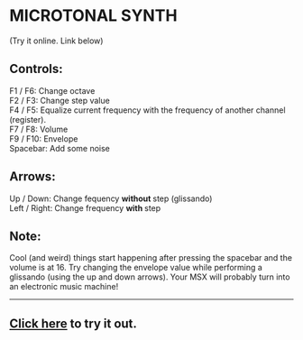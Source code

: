 MICROTONAL SYNTH 
=================
 
 (Try it online. Link below)

 Controls:
-----------
 
F1 / F6:  Change octave  <br>
F2 / F3:  Change step value   <br>
F4 / F5:  Equalize current frequency with the frequency of another channel (register).   <br>
F7 / F8:  Volume   <br>
F9 / F10:  Envelope   <br>
Spacebar:  Add some noise  <br>

Arrows:
-------

Up / Down:   Change fequency <b> without </b> step (glissando)   <br>
Left / Right:   Change frequency <b> with </b> step   <br>

Note:
-----

Cool (and weird) things start happening after pressing the spacebar and the volume is at 16.
Try changing the envelope value while performing a glissando (using the up and down arrows).
Your MSX will probably turn into an electronic music machine!

--------------------------------------------------------------


<a href="https://msxpen.com/codes/-MgnMdyG53b0N3c-ZGea">Click here</a> to try it out.
----------------------------------------------------------------------------------------

